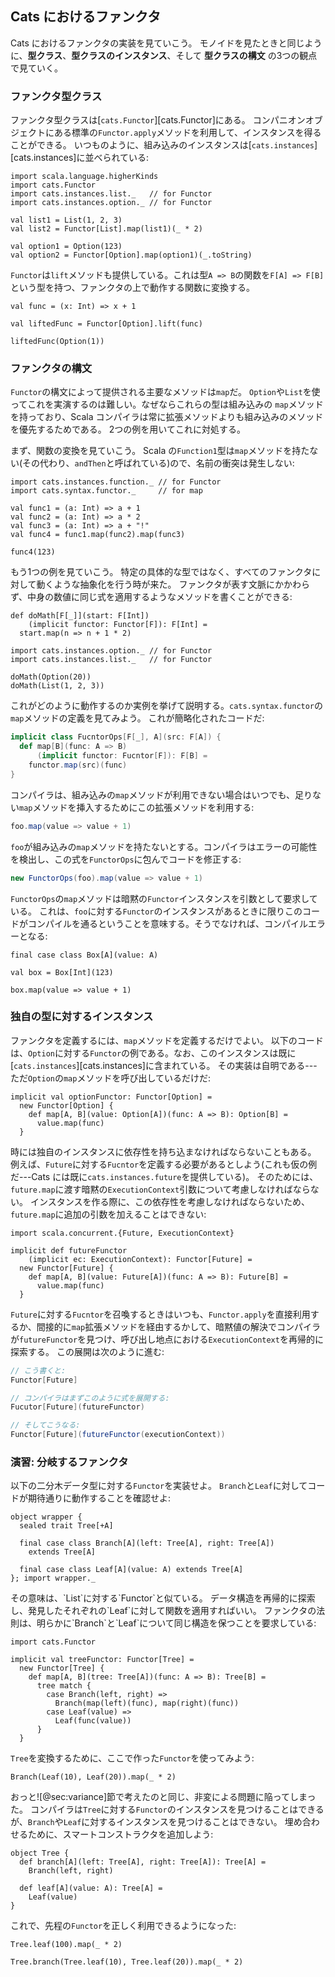 ## Cats におけるファンクタ

Cats におけるファンクタの実装を見ていこう。
モノイドを見たときと同じように、**型クラス**、**型クラスのインスタンス**、そして **型クラスの構文** の3つの観点で見ていく。

### ファンクタ型クラス

ファンクタ型クラスは[`cats.Functor`][cats.Functor]にある。
コンパニオンオブジェクトにある標準の`Functor.apply`メソッドを利用して、インスタンスを得ることができる。
いつものように、組み込みのインスタンスは[`cats.instances`][cats.instances]に並べられている:

```tut:book:silent
import scala.language.higherKinds
import cats.Functor
import cats.instances.list._   // for Functor
import cats.instances.option._ // for Functor
```

```tut:book
val list1 = List(1, 2, 3)
val list2 = Functor[List].map(list1)(_ * 2)

val option1 = Option(123)
val option2 = Functor[Option].map(option1)(_.toString)
```

`Functor`は`lift`メソッドも提供している。これは型`A => B`の関数を`F[A] => F[B]`という型を持つ、ファンクタの上で動作する関数に変換する。

```tut:book
val func = (x: Int) => x + 1

val liftedFunc = Functor[Option].lift(func)

liftedFunc(Option(1))
```

### ファンクタの構文

`Functor`の構文によって提供される主要なメソッドは`map`だ。
`Option`や`List`を使ってこれを実演するのは難しい。なぜならこれらの型は組み込みの `map`メソッドを持っており、Scala コンパイラは常に拡張メソッドよりも組み込みのメソッドを優先するためである。
2つの例を用いてこれに対処する。

まず、関数の変換を見ていこう。
Scala の`Function1`型は`map`メソッドを持たない(その代わり、`andThen`と呼ばれている)ので、名前の衝突は発生しない:

```tut:book:silent
import cats.instances.function._ // for Functor
import cats.syntax.functor._     // for map
```

```tut:book:silent
val func1 = (a: Int) => a + 1
val func2 = (a: Int) => a * 2
val func3 = (a: Int) => a + "!"
val func4 = func1.map(func2).map(func3)
```

```tut:book
func4(123)
```

もう1つの例を見ていこう。
特定の具体的な型ではなく、すべてのファンクタに対して動くような抽象化を行う時が来た。
ファンクタが表す文脈にかかわらず、中身の数値に同じ式を適用するようなメソッドを書くことができる:

```tut:book:silent
def doMath[F[_]](start: F[Int])
    (implicit functor: Functor[F]): F[Int] =
  start.map(n => n + 1 * 2)

import cats.instances.option._ // for Functor
import cats.instances.list._   // for Functor
```

```tut:book
doMath(Option(20))
doMath(List(1, 2, 3))
```

これがどのように動作するのか実例を挙げて説明する。`cats.syntax.functor`の`map`メソッドの定義を見てみよう。
これが簡略化されたコードだ:

```scala
implicit class FucntorOps[F[_], A](src: F[A]) {
  def map[B](func: A => B)
      (implicit functor: Fucntor[F]): F[B] =
    functor.map(src)(func)
}
```

コンパイラは、組み込みの`map`メソッドが利用できない場合はいつでも、足りない`map`メソッドを挿入するためにこの拡張メソッドを利用する:

```scala
foo.map(value => value + 1)
```

`foo`が組み込みの`map`メソッドを持たないとする。コンパイラはエラーの可能性を検出し、この式を`FunctorOps`に包んでコードを修正する:

```scala
new FunctorOps(foo).map(value => value + 1)
```

`FunctorOps`の`map`メソッドは暗黙の`Functor`インスタンスを引数として要求している。
これは、`foo`に対する`Functor`のインスタンスがあるときに限りこのコードがコンパイルを通るということを意味する。そうでなければ、コンパイルエラーとなる:

```tut:book:silent
final case class Box[A](value: A)

val box = Box[Int](123)
```

```tut:book:fail
box.map(value => value + 1)
```

### 独自の型に対するインスタンス

ファンクタを定義するには、`map`メソッドを定義するだけでよい。
以下のコードは、`Option`に対する`Functor`の例である。なお、このインスタンスは既に[`cats.instances`][cats.instances]に含まれている。
その実装は自明である---ただ`Option`の`map`メソッドを呼び出しているだけだ:

```tut:book:silent
implicit val optionFunctor: Functor[Option] =
  new Functor[Option] {
    def map[A, B](value: Option[A])(func: A => B): Option[B] =
      value.map(func)
  }
```

時には独自のインスタンスに依存性を持ち込まなければならないこともある。
例えば、`Future`に対する`Fucntor`を定義する必要があるとしよう(これも仮の例だ---Cats には既に`cats.instances.future`を提供している)。
そのためには、`future.map`に渡す暗黙の`ExecutionContext`引数について考慮しなければならない。
インスタンスを作る際に、この依存性を考慮しなければならないため、`future.map`に追加の引数を加えることはできない:


```tut:book:silent
import scala.concurrent.{Future, ExecutionContext}

implicit def futureFunctor
    (implicit ec: ExecutionContext): Functor[Future] =
  new Functor[Future] {
    def map[A, B](value: Future[A])(func: A => B): Future[B] =
      value.map(func)
  }
```

`Future`に対する`Fucntor`を召喚するときはいつも、`Functor.apply`を直接利用するか、間接的に`map`拡張メソッドを経由するかして、暗黙値の解決でコンパイラが`futureFunctor`を見つけ、呼び出し地点における`ExecutionContext`を再帰的に探索する。
この展開は次のように進む:

```scala
// こう書くと:
Functor[Future]

// コンパイラはまずこのように式を展開する:
Fucutor[Future](futureFunctor)

// そしてこうなる:
Functor[Future](futureFunctor(executionContext))
```

### 演習: 分岐するファンクタ

以下の二分木データ型に対する`Functor`を実装せよ。
`Branch`と`Leaf`に対してコードが期待通りに動作することを確認せよ:

```tut:book:silent
object wrapper {
  sealed trait Tree[+A]

  final case class Branch[A](left: Tree[A], right: Tree[A])
    extends Tree[A]

  final case class Leaf[A](value: A) extends Tree[A]
}; import wrapper._
```

<div class="solution">
その意味は、`List`に対する`Functor`と似ている。
データ構造を再帰的に探索し、発見したそれぞれの`Leaf`に対して関数を適用すればいい。
ファンクタの法則は、明らかに`Branch`と`Leaf`について同じ構造を保つことを要求している:

```tut:book:silent
import cats.Functor

implicit val treeFunctor: Functor[Tree] =
  new Functor[Tree] {
    def map[A, B](tree: Tree[A])(func: A => B): Tree[B] =
      tree match {
        case Branch(left, right) =>
          Branch(map(left)(func), map(right)(func))
        case Leaf(value) =>
          Leaf(func(value))
      }
  }
```

`Tree`を変換するために、ここで作った`Functor`を使ってみよう:

```tut:book:fail
Branch(Leaf(10), Leaf(20)).map(_ * 2)
```

おっと![@sec:variance]節で考えたのと同じ、非変による問題に陥ってしまった。
コンパイラは`Tree`に対する`Functor`のインスタンスを見つけることはできるが、`Branch`や`Leaf`に対するインスタンスを見つけることはできない。
埋め合わせるために、スマートコンストラクタを追加しよう:

```tut:book:silent
object Tree {
  def branch[A](left: Tree[A], right: Tree[A]): Tree[A] =
    Branch(left, right)

  def leaf[A](value: A): Tree[A] =
    Leaf(value)
}
```

これで、先程の`Functor`を正しく利用できるようになった:

```tut:book
Tree.leaf(100).map(_ * 2)

Tree.branch(Tree.leaf(10), Tree.leaf(20)).map(_ * 2)
```
</div>
